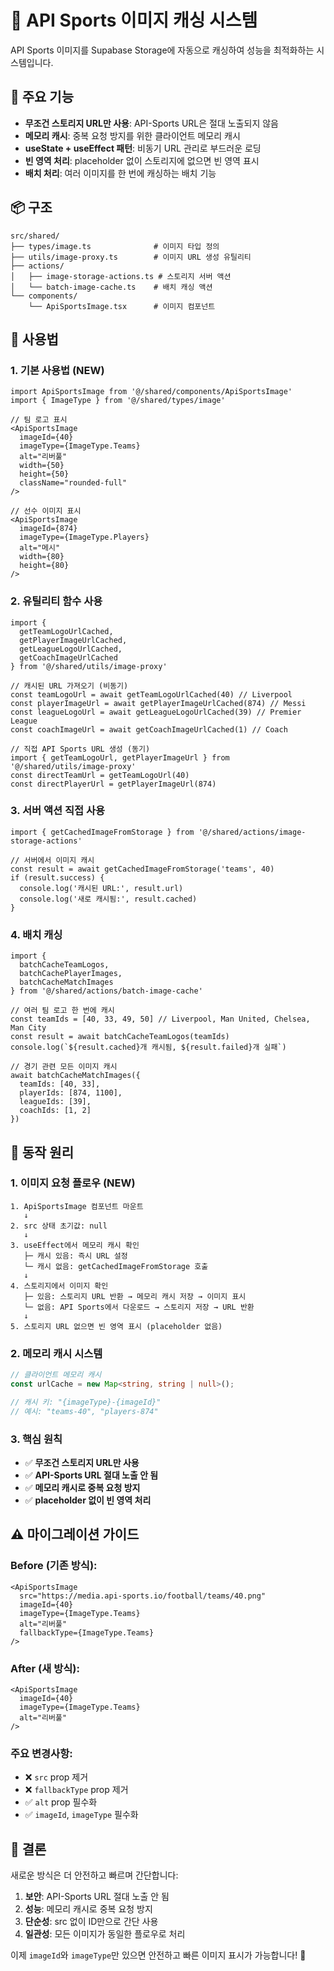 # 🏈 API Sports 이미지 캐싱 시스템

API Sports 이미지를 Supabase Storage에 자동으로 캐싱하여 성능을 최적화하는 시스템입니다.

## 🚀 주요 기능

- **무조건 스토리지 URL만 사용**: API-Sports URL은 절대 노출되지 않음
- **메모리 캐시**: 중복 요청 방지를 위한 클라이언트 메모리 캐시
- **useState + useEffect 패턴**: 비동기 URL 관리로 부드러운 로딩
- **빈 영역 처리**: placeholder 없이 스토리지에 없으면 빈 영역 표시
- **배치 처리**: 여러 이미지를 한 번에 캐싱하는 배치 기능

## 📦 구조

```
src/shared/
├── types/image.ts              # 이미지 타입 정의
├── utils/image-proxy.ts        # 이미지 URL 생성 유틸리티
├── actions/
│   ├── image-storage-actions.ts # 스토리지 서버 액션
│   └── batch-image-cache.ts    # 배치 캐싱 액션
└── components/
    └── ApiSportsImage.tsx      # 이미지 컴포넌트
```

## 🎯 사용법

### 1. 기본 사용법 (NEW)

```tsx
import ApiSportsImage from '@/shared/components/ApiSportsImage'
import { ImageType } from '@/shared/types/image'

// 팀 로고 표시
<ApiSportsImage
  imageId={40}
  imageType={ImageType.Teams}
  alt="리버풀"
  width={50}
  height={50}
  className="rounded-full"
/>

// 선수 이미지 표시
<ApiSportsImage
  imageId={874}
  imageType={ImageType.Players}
  alt="메시"
  width={80}
  height={80}
/>
```

### 2. 유틸리티 함수 사용

```tsx
import { 
  getTeamLogoUrlCached, 
  getPlayerImageUrlCached,
  getLeagueLogoUrlCached,
  getCoachImageUrlCached 
} from '@/shared/utils/image-proxy'

// 캐시된 URL 가져오기 (비동기)
const teamLogoUrl = await getTeamLogoUrlCached(40) // Liverpool
const playerImageUrl = await getPlayerImageUrlCached(874) // Messi
const leagueLogoUrl = await getLeagueLogoUrlCached(39) // Premier League
const coachImageUrl = await getCoachImageUrlCached(1) // Coach

// 직접 API Sports URL 생성 (동기)
import { getTeamLogoUrl, getPlayerImageUrl } from '@/shared/utils/image-proxy'
const directTeamUrl = getTeamLogoUrl(40)
const directPlayerUrl = getPlayerImageUrl(874)
```

### 3. 서버 액션 직접 사용

```tsx
import { getCachedImageFromStorage } from '@/shared/actions/image-storage-actions'

// 서버에서 이미지 캐시
const result = await getCachedImageFromStorage('teams', 40)
if (result.success) {
  console.log('캐시된 URL:', result.url)
  console.log('새로 캐시됨:', result.cached)
}
```

### 4. 배치 캐싱

```tsx
import { 
  batchCacheTeamLogos, 
  batchCachePlayerImages,
  batchCacheMatchImages 
} from '@/shared/actions/batch-image-cache'

// 여러 팀 로고 한 번에 캐시
const teamIds = [40, 33, 49, 50] // Liverpool, Man United, Chelsea, Man City
const result = await batchCacheTeamLogos(teamIds)
console.log(`${result.cached}개 캐시됨, ${result.failed}개 실패`)

// 경기 관련 모든 이미지 캐시
await batchCacheMatchImages({
  teamIds: [40, 33],
  playerIds: [874, 1100],
  leagueIds: [39],
  coachIds: [1, 2]
})
```

## 🔧 동작 원리

### 1. 이미지 요청 플로우 (NEW)

```
1. ApiSportsImage 컴포넌트 마운트
   ↓
2. src 상태 초기값: null
   ↓
3. useEffect에서 메모리 캐시 확인
   ├─ 캐시 있음: 즉시 URL 설정
   └─ 캐시 없음: getCachedImageFromStorage 호출
   ↓
4. 스토리지에서 이미지 확인
   ├─ 있음: 스토리지 URL 반환 → 메모리 캐시 저장 → 이미지 표시
   └─ 없음: API Sports에서 다운로드 → 스토리지 저장 → URL 반환
   ↓
5. 스토리지 URL 없으면 빈 영역 표시 (placeholder 없음)
```

### 2. 메모리 캐시 시스템

```typescript
// 클라이언트 메모리 캐시
const urlCache = new Map<string, string | null>();

// 캐시 키: "{imageType}-{imageId}"
// 예시: "teams-40", "players-874"
```

### 3. 핵심 원칙

- ✅ **무조건 스토리지 URL만 사용**
- ✅ **API-Sports URL 절대 노출 안 됨**
- ✅ **메모리 캐시로 중복 요청 방지**
- ✅ **placeholder 없이 빈 영역 처리**

## ⚠️ 마이그레이션 가이드

### Before (기존 방식):
```tsx
<ApiSportsImage
  src="https://media.api-sports.io/football/teams/40.png"
  imageId={40}
  imageType={ImageType.Teams}
  alt="리버풀"
  fallbackType={ImageType.Teams}
/>
```

### After (새 방식):
```tsx
<ApiSportsImage
  imageId={40}
  imageType={ImageType.Teams}
  alt="리버풀"
/>
```

### 주요 변경사항:
- ❌ `src` prop 제거
- ❌ `fallbackType` prop 제거
- ✅ `alt` prop 필수화
- ✅ `imageId`, `imageType` 필수화

## 🏁 결론

새로운 방식은 더 안전하고 빠르며 간단합니다:

1. **보안**: API-Sports URL 절대 노출 안 됨
2. **성능**: 메모리 캐시로 중복 요청 방지
3. **단순성**: src 없이 ID만으로 간단 사용
4. **일관성**: 모든 이미지가 동일한 플로우로 처리

이제 `imageId`와 `imageType`만 있으면 안전하고 빠른 이미지 표시가 가능합니다! 🚀 